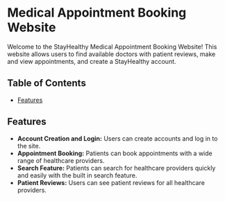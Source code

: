 # Medical Appointment Booking Website

Welcome to the StayHealthy Medical Appointment Booking Website! This website allows users to find available doctors with patient reviews, make and view appointments, and create a StayHealthy account.

## Table of Contents

- [Features](#features)

## Features

- **Account Creation and Login:** Users can create accounts and log in to the site.
- **Appointment Booking:** Patients can book appointments with a wide range of healthcare providers.
- **Search Feature:** Patients can search for healthcare providers quickly and easily with the built in search feature.
- **Patient Reviews:** Users can see patient reviews for all healthcare providers.